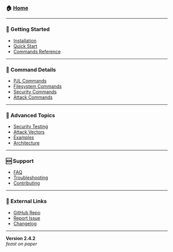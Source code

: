 ### 🏠 [Home](Home)

---

### 🚀 Getting Started
- [Installation](Installation)
- [Quick Start](Quick-Start)
- [Commands Reference](Commands-Reference)

---

### 📖 Command Details
- [PJL Commands](PJL-Commands)
- [Filesystem Commands](Filesystem-Commands)
- [Security Commands](Security-Commands)
- [Attack Commands](Attack-Commands)

---

### 🔬 Advanced Topics
- [Security Testing](Security-Testing)
- [Attack Vectors](Attack-Vectors)
- [Examples](Examples)
- [Architecture](Architecture)

---

### 🆘 Support
- [FAQ](FAQ)
- [Troubleshooting](Troubleshooting)
- [Contributing](Contributing)

---

### 🔗 External Links
- [GitHub Repo](https://github.com/yourusername/PrinterReaper)
- [Report Issue](https://github.com/yourusername/PrinterReaper/issues)
- [Changelog](https://github.com/yourusername/PrinterReaper/blob/master/CHANGELOG.md)

---

**Version 2.4.2**  
*feast on paper*


